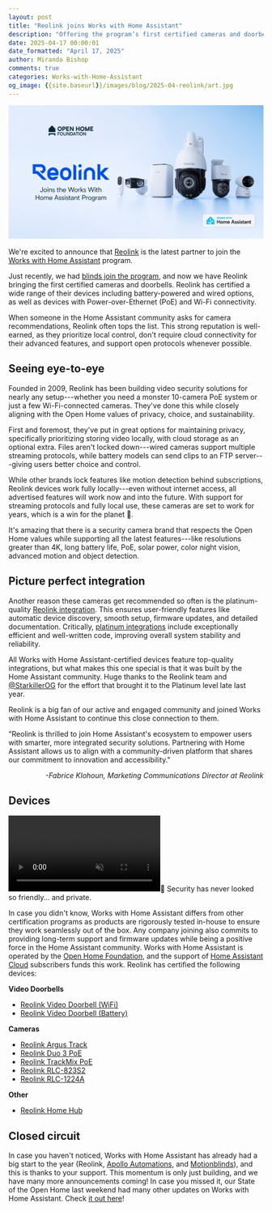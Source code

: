 ```yaml
---
layout: post
title: "Reolink joins Works with Home Assistant"
description: "Offering the program’s first certified cameras and doorbells."
date: 2025-04-17 00:00:01
date_formatted: "April 17, 2025"
author: Miranda Bishop
comments: true
categories: Works-with-Home-Assistant
og_image: {{site.baseurl}}/images/blog/2025-04-reolink/art.jpg
---
```


<img src='/images/blog/2025-04-reolink/art.jpg' style='border: 0;box-shadow: none;' alt="Reolink + Works with Home Assistant" style='border: 0;box-shadow: none;'>

We're excited to announce that [Reolink](https://reolink.com/) is the latest partner to join the [Works with Home Assistant](https://works-with.home-assistant.io/) program.

Just recently, we had [blinds join the program](/blog/2025/03/27/motionblinds-joins-wwha/), and now we have Reolink bringing the first certified cameras and doorbells. Reolink has certified a wide range of their devices including battery-powered and wired options, as well as devices with Power-over-Ethernet (PoE) and Wi-Fi connectivity.

When someone in the Home Assistant community asks for camera recommendations, Reolink often tops the list. This strong reputation is well-earned, as they prioritize local control, don't require cloud connectivity for their advanced features, and support open protocols whenever possible.<!--more-->

## Seeing eye-to-eye

Founded in 2009, Reolink has been building video security solutions for nearly any setup---whether you need a monster 10-camera PoE system or just a few Wi-Fi-connected cameras. They've done this while closely aligning with the Open Home values of privacy, choice, and sustainability.

First and foremost, they've put in great options for maintaining privacy, specifically prioritizing storing video locally, with cloud storage as an optional extra. Files aren't locked down---wired cameras support multiple streaming protocols, while battery models can send clips to an FTP server---giving users better choice and control.

While other brands lock features like motion detection behind subscriptions, Reolink devices work fully locally---even without internet access, all advertised features will work now and into the future. With support for streaming protocols and fully local use, these cameras are set to work for years, which is a win for the planet 💚.

It's amazing that there is a security camera brand that respects the Open Home values while supporting all the latest features---like resolutions greater than 4K, long battery life, PoE, solar power, color night vision, advanced motion and object detection.

## Picture perfect integration

Another reason these cameras get recommended so often is the platinum-quality [Reolink integration](/integrations/reolink/). This ensures user-friendly features like automatic device discovery, smooth setup, firmware updates, and detailed documentation. Critically, [platinum integrations](/docs/quality_scale/#-platinum) include exceptionally efficient and well-written code, improving overall system stability and reliability.

All Works with Home Assistant-certified devices feature top-quality integrations, but what makes this one special is that it was built by the Home Assistant community. Huge thanks to the Reolink team and [@StarkillerOG](https://github.com/starKillerOG) for the effort that brought it to the Platinum level late last year.

Reolink is a big fan of our active and engaged community and joined Works with Home Assistant to continue this close connection to them.

<div class="alert">
    <p>"Reolink is thrilled to join Home Assistant's ecosystem to empower users with smarter, more integrated security solutions. Partnering with Home Assistant allows us to align with a community-driven platform that shares our commitment to innovation and accessibility."</p>
<em style="text-align: right; display: block;">-Fabrice Klohoun, Marketing Communications Director at Reolink</em>
</div>

## Devices
<p class='img'><video src="{{site.baseurl}}/images/blog/2025-04-reolink/argus-track.webm" autoplay muted loop playsinline>Your browser does not support the video tag.</video>🤖 Security has never looked so friendly... and private.</p>

In case you didn't know, Works with Home Assistant differs from other certification programs as products are rigorously tested in-house to ensure they work seamlessly out of the box. Any company joining also commits to providing long-term support and firmware updates while being a positive force in the Home Assistant community. Works with Home Assistant is operated by the [Open Home Foundation](https://www.openhomefoundation.org/), and the support of [Home Assistant Cloud](/cloud/) subscribers funds this work. Reolink has certified the following devices:

**Video Doorbells**
- [Reolink Video Doorbell (WiFi)](https://reolink.com/product/reolink-video-doorbell-wifi/)
- [Reolink Video Doorbell (Battery)](https://reolink.com/product/reolink-doorbell-battery/)

**Cameras**
- [Reolink Argus Track](https://reolink.com/product/argus-track/)
- [Reolink Duo 3 PoE](https://reolink.com/product/reolink-duo-3-poe/)
- [Reolink TrackMix PoE](https://reolink.com/product/reolink-trackmix-poe/)
- [Reolink RLC-823S2](https://reolink.com/product/rlc-823s2/)
- [Reolink RLC-1224A](https://reolink.com/gb/product/rlc-1224a/)

**Other**
- [Reolink Home Hub](https://reolink.com/product/reolink-home-hub/)

## Closed circuit

In case you haven't noticed, Works with Home Assistant has already had a big start to the year (Reolink, [Apollo Automations](/blog/2025/02/27/apollo-joins-wwha/), and [Motionblinds](/blog/2025/03/27/motionblinds-joins-wwha/)), and this is thanks to your support. This momentum is only just building, and we have many more announcements coming! In case you missed it, our State of the Open Home last weekend had many other updates on Works with Home Assistant. Check [it out here](/blog/2025/04/16/state-of-the-open-home-recap/#works-with-home-assistant)!
